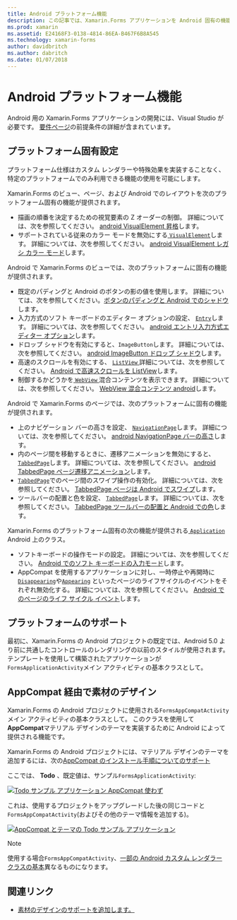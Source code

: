 ```yaml
---
title: Android プラットフォーム機能
description: この記事では、Xamarin.Forms アプリケーションを Android 固有の機能を追加する方法について説明します。
ms.prod: xamarin
ms.assetid: E24168F3-0138-4814-86EA-B467F6B8A545
ms.technology: xamarin-forms
author: davidbritch
ms.author: dabritch
ms.date: 01/07/2018
---
```


# <a name="android-platform-features"></a>Android プラットフォーム機能

Android 用の Xamarin.Forms アプリケーションの開発には、Visual Studio が必要です。 [要件ページ](~/get-started/requirements.md)の前提条件の詳細が含まれています。

## <a name="platform-specifics"></a>プラットフォーム固有設定

プラットフォーム仕様はカスタム レンダラーや特殊効果を実装することなく、特定のプラットフォームでのみ利用できる機能の使用を可能にします。

Xamarin.Forms のビュー、ページ、および Android でのレイアウトを次のプラットフォーム固有の機能が提供されます。

- 描画の順番を決定するための視覚要素の Z オーダーの制御。 詳細については、次を参照してください。 [android VisualElement 昇格](visualelement-elevation.md)します。
- サポートされている従来のカラー モードを無効にする[ `VisualElement`](xref:Xamarin.Forms.VisualElement)します。 詳細については、次を参照してください。 [android VisualElement レガシ カラー モード](legacy-color-mode.md)します。

Android で Xamarin.Forms のビューでは、次のプラットフォームに固有の機能が提供されます。

- 既定のパディングと Android のボタンの影の値を使用します。 詳細については、次を参照してください。[ボタンのパディングと Android でのシャドウ](button-padding-shadow.md)します。
- 入力方式のソフト キーボードのエディター オプションの設定、 [ `Entry`](xref:Xamarin.Forms.Entry)します。 詳細については、次を参照してください。 [android エントリ入力方式エディター オプション](entry-ime-options.md)します。
- ドロップ シャドウを有効にすると、`ImageButton`します。 詳細については、次を参照してください。 [android ImageButton ドロップ シャドウ](imagebutton-drop-shadow.md)します。
- 高速のスクロールを有効にする、 [ `ListView` ](xref:Xamarin.Forms.ListView)詳細については、次を参照してください。 [Android で高速スクロールを ListView](listview-fast-scrolling.md)します。
- 制御するかどうかを[ `WebView` ](xref:Xamarin.Forms.WebView)混合コンテンツを表示できます。 詳細については、次を参照してください。 [WebView 混合コンテンツ android](webview-mixed-content.md)します。

Android で Xamarin.Forms のページでは、次のプラットフォームに固有の機能が提供されます。

- 上のナビゲーション バーの高さを設定、 [ `NavigationPage`](xref:Xamarin.Forms.NavigationPage)します。 詳細については、次を参照してください。 [android NavigationPage バーの高さ](navigationpage-bar-height.md)します。
- 内のページ間を移動するときに、遷移アニメーションを無効にすると、 [ `TabbedPage`](xref:Xamarin.Forms.TabbedPage)します。 詳細については、次を参照してください。 [android TabbedPage ページ遷移アニメーション](tabbedpage-transition-animations.md)します。
- [`TabbedPage`](xref:Xamarin.Forms.TabbedPage)でのページ間のスワイプ操作の有効化。 詳細については、次を参照してください。 [TabbedPage ページは Android でスワイプ](tabbedpage-page-swiping.md)します。
- ツールバーの配置と色を設定、 [ `TabbedPage`](xref:Xamarin.Forms.TabbedPage)します。 詳細については、次を参照してください。 [TabbedPage ツールバーの配置と Android での色](tabbedpage-toolbar-placement-color.md)します。

Xamarin.Forms のプラットフォーム固有の次の機能が提供される[ `Application` ](xref:Xamarin.Forms.Application) Android 上のクラス。

- ソフトキーボードの操作モードの設定。 詳細については、次を参照してください。 [Android でのソフト キーボードの入力モード](soft-keyboard-input-mode.md)します。
- AppCompat を使用するアプリケーションに対し、一時停止や再開時に [`Disappearing`](xref:Xamarin.Forms.Page.Appearing)や[`Appearing`](xref:Xamarin.Forms.Page.Appearing) といったぺージのライフサイクルのイベントをそれぞれ無効化する。 詳細については、次を参照してください。 [Android でのページのライフ サイクル イベント](page-lifecycle-events.md)します。

## <a name="platform-support"></a>プラットフォームのサポート

最初に、Xamarin.Forms の Android プロジェクトの既定では、Android 5.0 より前に共通したコントロールのレンダリングの以前のスタイルが使用されます。 テンプレートを使用して構築されたアプリケーションが`FormsApplicationActivity`メイン アクティビティの基本クラスとして。

## <a name="material-design-via-appcompat"></a>AppCompat 経由で素材のデザイン

Xamarin.Forms の Android プロジェクトに使用される`FormsAppCompatActivity`メイン アクティビティの基本クラスとして。 このクラスを使用して**AppCompat**マテリアル デザインのテーマを実装するために Android によって提供される機能です。

Xamarin.Forms の Android プロジェクトには、マテリアル デザインのテーマを追加するには、次の[AppCompat のインストール手順についてのサポート](appcompat-material-design.md)

ここでは、 **Todo** 、既定値は、サンプル`FormsApplicationActivity`:

[![](images/before-appcompat-sml.png "Todo サンプル アプリケーション AppCompat 使わず")](images/before-appcompat.png#lightbox "AppCompat なしの Todo サンプル アプリケーション")

これは、使用するプロジェクトをアップグレードした後の同じコードと`FormsAppCompatActivity`(およびその他のテーマ情報を追加する)。

[![](images/post-appcompat-sml.png "AppCompat とテーマの Todo サンプル アプリケーション")](images/post-appcompat.png#lightbox "AppCompat とテーマの Todo サンプル アプリケーション")

> [!NOTE]
> 使用する場合`FormsAppCompatActivity`、[一部の Android カスタム レンダラー クラスの基本](~/xamarin-forms/app-fundamentals/custom-renderer/renderers.md)異なるものになります。

## <a name="related-links"></a>関連リンク

- [素材のデザインのサポートを追加します。](appcompat-material-design.md)
